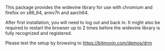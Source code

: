 This package provides the widevine library for use with chromium and firefox on x86_64, armv7h and aarch64.

After first installation, you will need to log out and back in. It might also be required to restart the browser up to 2 times before the widevine library is fully recognized and registered.

Please test the setup by browsing to https://bitmovin.com/demos/drm
